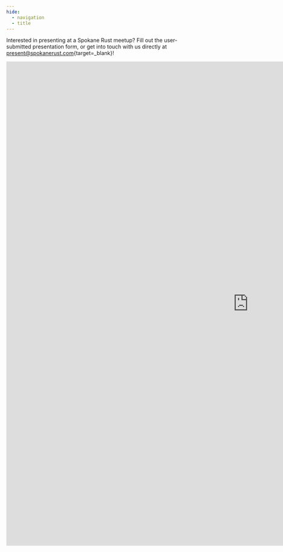 ```yaml
---
hide:
  - navigation
  - title
---
```


Interested in presenting at a Spokane Rust meetup? Fill out the user-submitted presentation form, or get into touch with us directly at [present@spokanerust.com](mailto:present@spokanerust.com){target=_blank}!

<iframe src="https://docs.google.com/forms/d/e/1FAIpQLSd98UnCn8SbjW_iazCHnG5lvtl5WezO83-9tNvuDUOM9H5a7Q/viewform?embedded=true" width="1280" height="1280" frameborder="0" marginheight="0" marginwidth="0">Loading…</iframe>